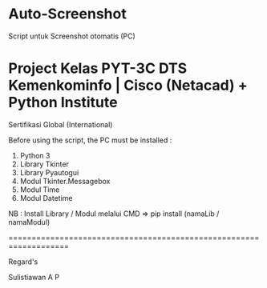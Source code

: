 # Auto-Screenshot
Script untuk Screenshot otomatis (PC)

Project Kelas PYT-3C DTS Kemenkominfo | Cisco (Netacad) + Python Institute
===================================================================
Sertifikasi Global (International)

Before using the script, the PC must be installed :
1. Python 3
2. Library Tkinter
3. Library Pyautogui
4. Modul Tkinter.Messagebox
5. Modul Time
6. Modul Datetime

NB : Install Library / Modul melalui CMD => pip install (namaLib / namaModul)

===================================================================

Regard's

Sulistiawan A P

